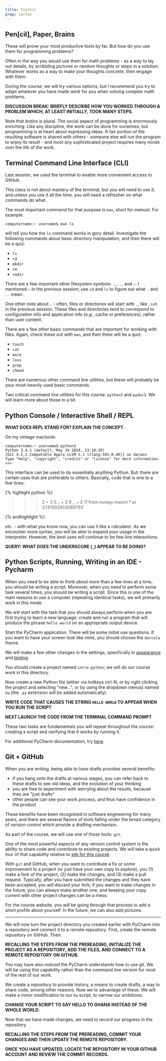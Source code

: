 ```yaml
---
title: Toolkit
prep: varfun
---
```


## Pen[cil], Paper, Brains

These will prove your most productive tools by far.  But how do you use them for
programming problems?

Often in the way you would use them for math problems - as a way to lay out
details, by scribbling pictures or random thoughts or steps in a solution.
Whatever works as a way to make your thoughts concrete, then engage with them.

During the course, we will try various options, but I recommend you try to adapt
whatever you have made work for you when solving complex math problems.

**DISCUSSION BREAK: BRIEFLY DESCRIBE HOW YOU WORKED THROUGH A PROBLEM WHICH, AT LEAST
INITIALLY, TOOK MANY STEPS.**

Note that *brains* is plural.  The social aspect of programming is enormously enriching.
Like any discipline, the work can be done for ourselves; but programming is at
heart about expressing ideas.  A fair portion of the resulting software is shared
with others - someone else will run the program to enjoy its result - and most
any sophisticated project requires many minds over the life of the work.

## Terminal Command Line Interface (CLI)

Last session, we used the terminal to enable more convenient access to GitHub.

This class is not about mastery of the terminal, but you will need to use it, and
unless you use it all the time, you will need a refresher on what commands do what.

The most important command for that purpose is `man`, short for *manual*.  For example:

~~~
computername:~ username$ man ls
~~~

will tell you how the `ls` command works in gory detail.  Investigate the following
commands about basic directory manipulation, and then there will be a quiz:

 - `ls`
 - `cd`
 - `mkdir`
 - `rm`
 - `rmdir`

There are a few important other filesystem symbols: `.`, `..`, and `~`.  I mentioned `~`
in the previous session; use `cd` and `ls` to figure out what `.` and `..` mean.

One other note about `.` - often, files or directories will start with `.`, like
`.ssh` in the previous session.  These files and directories tend to correspond
to configuration info and application info (*e.g.*, cache or preferences), rather
than user content.

There are a few other basic commands that are important for working with files.  Again,
check these out with `man`, and then there will be a quiz:

 - `touch`
 - `cat`
 - `more`
 - `less`
 - `grep`
 - `chmod`

There are numerous other command line utilities, but these will probably be your
most-heavily used basic commands.

Two critical command line utilities for this course: `python3` and `pydoc3`.  We
will learn more about those in a bit.

## Python Console / Interactive Shell / REPL

**WHAT DOES REPL STAND FOR? EXPLAIN THE CONCEPT.**

On my vintage macbook:

~~~
computername:~ username$ python3  
Python 3.4.1 (default, May 19 2014, 13:10:29)
[GCC 4.2.1 Compatible Apple LLVM 5.1 (clang-503.0.40)] on darwin
Type "help", "copyright", "credits" or "license" for more information.  
>>>
~~~

This interface can be used to do essentially anything Python.  But: there are
certain uses that are preferable to others.  Basically, code that is one to
a few lines:

{% highlight python %}
>>> 2 + 3
5
>>> _ + 3
8
>>> _ + 3
11
>>> from numpy import *
>>> pi
3.141592653589793
>>>
{% endhighlight %}

*etc.* - with what you know now, you can use it like a calculator.  As we encounter
more syntax, you will be able to expand your usage in the interpreter.  However,
the best uses will continue to be few line interactions.

**QUERY: WHAT DOES THE UNDERSCORE (`_`) APPEAR TO BE DOING?**

## Python Scripts, Running, Writing in an IDE - Pycharm

When you need to be able to think about more than a few lines at a time, you
should be writing a script.  Moreover, when you need to perform some task several
times, you should be writing a script.  Since this is one of the main reasons to
use a computer (repeating identical tasks), we will primarily work in this mode.

We will start with the task that you should always perform when you are first
trying to learn a new language: create and run a program that will produce the
phrase `hello world` on an appropriate output device.

Start the PyCharm application.  There will be some initial use questions.  If
you want to have your screen look like mine, you should choose the `darcula`
theme.

We will make a few other changes in the settings, specifically in
[appearance](http://www.jetbrains.com/pycharm/webhelp/editor-appearance.html) and
[testing](http://www.jetbrains.com/pycharm/webhelp/python-integrated-tools.html).

You should create a project named `intro-python`; we will do our course work in
this directory.

Now create a new Python file (either via hotkeys ctrl-N, or by right clicking
the project and selecting \"new\...\", or by using the dropdown menus) named
`hw` (the `.py` extension will be added automatically).

**WRITE CODE THAT CAUSES THE STRING `HELLO WORLD` TO APPEAR WHEN YOU RUN THE
SCRIPT**

**NEXT LAUNCH THE CODE FROM THE TERMINAL COMMAND PROMPT**

These two tasks are fundamentals you will repeat throughout the course:
creating a script and verifying that it works by running it.

For additional PyCharm documentation, try [here](http://www.jetbrains.com/pycharm/webhelp/pycharm.html).

## Git + GitHub

When you are writing, being able to have drafts provides several benefits:

 - if you hang onto the drafts at various stages, you can refer back to these
 drafts to see old ideas, and the evolution of your thinking
 - you are free to experiment with worrying about the results, because they are
 \"just drafts\"
 - other people can see your work process, and thus have confidence in the product

These benefits have been recognized in software engineering for many years, and
there are several flavors of tools falling under the broad category of *version control*
which provide a drafting mechanism.

As part of the course, we will use one of those tools: `git`.

One of the most powerful aspects of any version control system is the ability to
share code and contribute to existing projects.  We will take a quick tour of
that capability relative to [site for this course](https://github.com/AIMS-Ghana/python-course).

With `git` and GitHub, when you want to contribute a fix or some improvement to a project
(or just have your own copy to explore), you (1) make a fork of the project,
(2) make the changes, and (3) make a pull request.  Typically, after you have
submitted the changes and they have been accepted, you will discard your fork;
if you want to make changes in the future, you can always make another one, and
keeping your copy current with other project changes can be a mess.

For the course website, you will be going through that process to add a short
profile about yourself.  In the future, we can also add pictures.

* * *

We will now turn the project directory you created earlier with PyCharm into a
repository and connect it to a remote repository.  First, create the remote
repository on GitHub.  Then:

**RECALLING THE STEPS FROM THE PREREADING, INITIALIZE THE PROJECT AS A REPOSITORY,
ADD THE FILES, AND CONNECT TO A REMOTE REPOSITORY ON GITHUB.**

You may have also noticed the PyCharm understands how to use git.  We will be
using this capability rather than the command line version for most of the rest
of our work.

We create a repository to provide history, a means to create drafts, a way to
share code, among other reasons.  Now we to advantage of these.  We will make a
minor modification to our `hw` script, to narrow our ambitions:

**CHANGE YOUR SCRIPT TO SAY HELLO TO GHANA INSTEAD OF THE WHOLE WORLD.**

Now that we have made changes, we need to record our progress in the repository.

**RECALLING THE STEPS FROM THE PREREADING, COMMIT YOUR CHANGES AND THEN UPDATE
THE REMOTE REPOSITORY.**

**ONCE YOU HAVE UPDATED, LOCATE THE REPOSITORY IN YOUR GITHUB ACCOUNT AND REVIEW
THE COMMIT RECORDS.**
